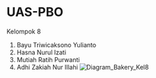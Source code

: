 # UAS-PBO
Kelompok 8
  1. Bayu Triwicaksono Yulianto
  2. Hasna Nurul Izati
  3. Mutiah Ratih Purwanti
  4. Adhi Zakiah Nur Illahi
  ![Diagram_Bakery_Kel8](https://user-images.githubusercontent.com/107527574/211157414-f612351c-2b17-47a6-9d43-a0170e9888c9.png)
